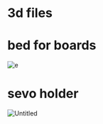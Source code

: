 # 3d files
# bed for boards
![e](https://github.com/user-attachments/assets/23197901-6217-49f4-ac01-58c753c3d96b)
# sevo holder
![Untitled](https://github.com/user-attachments/assets/353cbc1f-b9ee-443c-995b-e4b556acbf9b)
